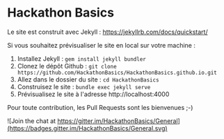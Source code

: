 # Hackathon Basics

Le site est construit avec Jekyll : https://jekyllrb.com/docs/quickstart/

Si vous souhaitez prévisualiser le site en local sur votre machine :

1. Installez Jekyll : `gem install jekyll bundler`
1. Clonez le dépôt Github : `git clone https://github.com/HackathonBasics/HackathonBasics.github.io.git`
1. Allez dans le dossier du site : `cd HackathonBasics`
1. Construisez le site : `bundle exec jekyll serve`
1. Prévisualisez le site à l'adresse http://localhost:4000

Pour toute contribution, les Pull Requests sont les bienvenues ;-)

![Join the chat at https://gitter.im/HackathonBasics/General](https://badges.gitter.im/HackathonBasics/General.svg)
